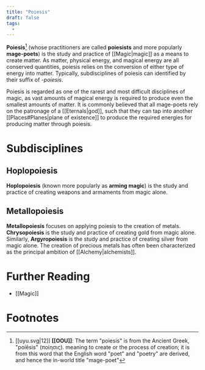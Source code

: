 ```yaml
---
title: "Poiesis"
draft: false
tags:
  - 
---
```


**Poiesis**[^poi] (whose practitioners are called **poiesists** and more popularly **mage-poets**) is the study and practice of [[Magic|magic]] as a means to create matter. As matter, physical energy, and magical energy are all conserved quantities, poiesis relies on the conversion of either type of energy into matter. Typically, subdisciplines of poiesis can identified by their suffix of *-poiesis*. 

Poiesis is regarded as one of the rarest and most difficult disciplines of magic, as vast amounts of magical energy is required to produce even the smallest amounts of matter. It is commonly believed that all mage-poets rely on the patronage of a [[Eternals|god]], such that they can tap into another [[Places#Planes|plane of existence]] to produce the required energies for producing matter through poiesis.

# Subdisciplines
## Hoplopoiesis
**Hoplopoiesis** (known more popularly as **arming magic**) is the study and practice of creating weapons and armaments from magic alone. 

## Metallopoiesis
**Metallopoiesis** focuses on applying poiesis to the creation of metals. **Chrysopoiesis** is the study and practice of creating gold from magic alone. Similarly, **Argyropoiesis** is the study and practice of creating silver from magic alone. The creation of precious metals has often been characterized as the principal ambition of [[Alchemy|alchemists]].

# Further Reading
- [[Magic]]

# Footnotes
[^poi]:[[uyu.svg|12]] **[[OOU]]**: The term "poiesis" is from the Ancient Greek, "poíēsis" (ποίησις). meaning to create or the process of creation; it is from this word that the English word "poet" and "poetry" are derived, and hence the in-world title "mage-poet"